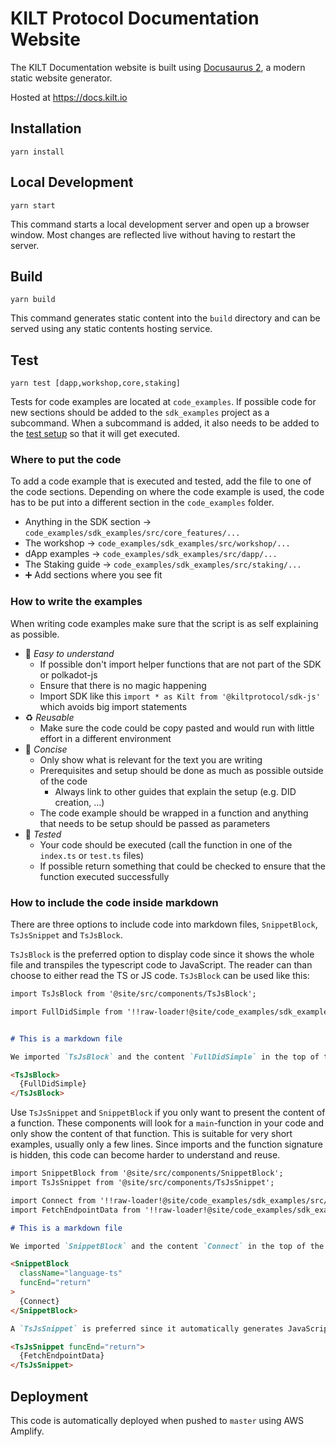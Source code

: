 # KILT Protocol Documentation Website

The KILT Documentation website is built using [Docusaurus 2](https://v2.docusaurus.io/), a modern static website generator.

Hosted at https://docs.kilt.io

## Installation

```console
yarn install
```

## Local Development

```console
yarn start
```

This command starts a local development server and open up a browser window.
Most changes are reflected live without having to restart the server.

## Build

```console
yarn build
```

This command generates static content into the `build` directory and can be served using any static contents hosting service.

## Test

```
yarn test [dapp,workshop,core,staking]
```

Tests for code examples are located at `code_examples`.
If possible code for new sections should be added to the `sdk_examples` project as a subcommand.
When a subcommand is added, it also needs to be added to the [test setup](.github/workflows/test.yml) so that it will get executed.

### Where to put the code

To add a code example that is executed and tested, add the file to one of the code sections.
Depending on where the code example is used, the code has to be put into a different section in the `code_examples` folder.

* Anything in the SDK section -> `code_examples/sdk_examples/src/core_features/...`
* The workshop -> `code_examples/sdk_examples/src/workshop/...`
* dApp examples -> `code_examples/sdk_examples/src/dapp/...`
* The Staking guide -> `code_examples/sdk_examples/src/staking/...`
* ➕ Add sections where you see fit

### How to write the examples

When writing code examples make sure that the script is as self explaining as possible.

* 👶 *Easy to understand*
  * If possible don't import helper functions that are not part of the SDK or polkadot-js
  * Ensure that there is no magic happening
  * Import SDK like this `import * as Kilt from '@kiltprotocol/sdk-js'` which avoids big import statements
* ♻️ *Reusable*
  * Make sure the code could be copy pasted and would run with little effort in a different environment
* 🎯 *Concise*
  * Only show what is relevant for the text you are writing
  * Prerequisites and setup should be done as much as possible outside of the code
    * Always link to other guides that explain the setup (e.g. DID creation, ...)
  * The code example should be wrapped in a function and anything that needs to be setup should be passed as parameters
* 🧪 *Tested*
  * Your code should be executed (call the function in one of the `index.ts` or `test.ts` files)
  * If possible return something that could be checked to ensure that the function executed successfully

### How to include the code inside markdown

There are three options to include code into markdown files, `SnippetBlock`, `TsJsSnippet` and `TsJsBlock`.

`TsJsBlock` is the preferred option to display code since it shows the whole file and transpiles the typescript code to JavaScript.
The reader can than choose to either read the TS or JS code.
`TsJsBlock` can be used like this:

```md
import TsJsBlock from '@site/src/components/TsJsBlock';

import FullDidSimple from '!!raw-loader!@site/code_examples/sdk_examples/src/core_features/did/04_full_did_simple.ts';


# This is a markdown file

We imported `TsJsBlock` and the content `FullDidSimple` in the top of the file.

<TsJsBlock>
  {FullDidSimple}
</TsJsBlock>
```

Use `TsJsSnippet` and `SnippetBlock` if you only want to present the content of a function.
These components will look for a `main`-function in your code and only show the content of that function.
This is suitable for very short examples, usually only a few lines.
Since imports and the function signature is hidden, this code can become harder to understand and reuse.

```md
import SnippetBlock from '@site/src/components/SnippetBlock';
import TsJsSnippet from '@site/src/components/TsJsSnippet';

import Connect from '!!raw-loader!@site/code_examples/sdk_examples/src/core_features/getting_started/02_connect.ts';
import FetchEndpointData from '!!raw-loader!@site/code_examples/sdk_examples/src/core_features/getting_started/05_fetch_endpoint_data.ts';

# This is a markdown file

We imported `SnippetBlock` and the content `Connect` in the top of the file.

<SnippetBlock
  className="language-ts"
  funcEnd="return"
>
  {Connect}
</SnippetBlock>

A `TsJsSnippet` is preferred since it automatically generates JavaScript examples.

<TsJsSnippet funcEnd="return">
  {FetchEndpointData}
</TsJsSnippet>
```

## Deployment

This code is automatically deployed when pushed to `master` using AWS Amplify.
